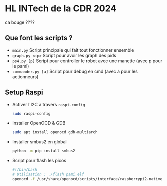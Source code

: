 # HL INTech de la CDR 2024

ca bouge ????

## Que font les scripts ?

- `main.py` Script principale qui fait tout fonctionner ensemble
- `graph.py <ip>` Script pour avoir les graph des pids
- `ps4.py [p]` Script pour controller le robot avec une manette (avec p pour le pami)
- `commander.py [a]` Script pour debug en cmd (avec a pour les actionneurs) 

## Setup Raspi

- Activer l'I2C à travers `raspi-config`
	```bash
	sudo raspi-config
	```

- Installer OpenOCD & GDB
	```bash
	sudo apt install openocd gdb-multiarch
	```

- Installer smbus2 en global
	```bash
	python -m pip install smbus2
	```

- Script pour flash les picos
	```bash
	#!/bin/bash
	# Utilisation : ./flash pami.elf
	openocd -f /usr/share/openocd/scripts/interface/raspberrypi2-native.cfg -c "bcm2835gpio swd_nums 26 19; adapter_khz 1000" -f /usr/share/openocd/scripts/target/rp2040.cfg -c "program $1 verify ; init ; reset halt ; rp2040.core1 arp_reset assert 0 ; rp2040.core0 arp_reset assert 0; exit"
	```